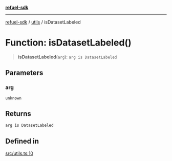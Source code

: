 [**refuel-sdk**](../../README.md)

***

[refuel-sdk](../../modules.md) / [utils](../README.md) / isDatasetLabeled

# Function: isDatasetLabeled()

> **isDatasetLabeled**(`arg`): `arg is DatasetLabeled`

## Parameters

### arg

`unknown`

## Returns

`arg is DatasetLabeled`

## Defined in

[src/utils.ts:10](https://github.com/refuel-ai/refuel-sdk/blob/992e715e614e75caa11e039ae8b03c5366ed7bea/src/utils.ts#L10)
